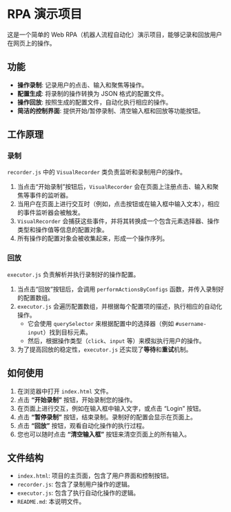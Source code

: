 # RPA 演示项目

这是一个简单的 Web RPA（机器人流程自动化）演示项目，能够记录和回放用户在网页上的操作。

## 功能

*   **操作录制**: 记录用户的点击、输入和聚焦等操作。
*   **配置生成**: 将录制的操作转换为 JSON 格式的配置文件。
*   **操作回放**: 按照生成的配置文件，自动化执行相应的操作。
*   **简洁的控制界面**: 提供开始/暂停录制、清空输入框和回放等功能按钮。

## 工作原理

### 录制

`recorder.js` 中的 `VisualRecorder` 类负责监听和录制用户的操作。

1.  当点击“开始录制”按钮后，`VisualRecorder` 会在页面上注册点击、输入和聚焦等事件的监听器。
2.  当用户在页面上进行交互时（例如，点击按钮或在输入框中输入文本），相应的事件监听器会被触发。
3.  `VisualRecorder` 会捕获这些事件，并将其转换成一个包含元素选择器、操作类型和操作值等信息的配置对象。
4.  所有操作的配置对象会被收集起来，形成一个操作序列。

### 回放

`executor.js` 负责解析并执行录制好的操作配置。

1.  当点击“回放”按钮后，会调用 `performActionsByConfigs` 函数，并传入录制好的配置数组。
2.  `executor.js` 会遍历配置数组，并根据每个配置项的描述，执行相应的自动化操作。
    *   它会使用 `querySelector` 来根据配置中的选择器（例如 `#username-input`）找到目标元素。
    *   然后，根据操作类型（`click`、`input` 等）来模拟执行用户的操作。
3.  为了提高回放的稳定性，`executor.js` 还实现了**等待**和**重试**机制。

## 如何使用

1.  在浏览器中打开 `index.html` 文件。
2.  点击 **“开始录制”** 按钮，开始录制您的操作。
3.  在页面上进行交互，例如在输入框中输入文字，或点击 “Login” 按钮。
4.  点击 **“暂停录制”** 按钮，结束录制。录制好的配置会显示在页面上。
5.  点击 **“回放”** 按钮，观看自动化操作的执行过程。
6.  您也可以随时点击 **“清空输入框”** 按钮来清空页面上的所有输入。

## 文件结构

*   `index.html`: 项目的主页面，包含了用户界面和控制按钮。
*   `recorder.js`: 包含了录制用户操作的逻辑。
*   `executor.js`: 包含了执行自动化操作的逻辑。
*   `README.md`: 本说明文件。